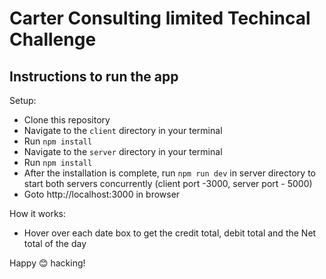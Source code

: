 # Carter Consulting limited Techincal Challenge

## Instructions to run the app

Setup:
 - Clone this repository
 - Navigate to the `client` directory in your terminal
 - Run `npm install`
 - Navigate to the `server` directory in your terminal
 -  Run `npm install`
 - After the installation is complete, run `npm run dev` in server directory to start both servers concurrently (client port -3000, server port - 5000)
 - Goto http://localhost:3000 in browser

 How it works:
 - Hover over each date box to get the credit total, debit total and the Net total of the day  

 Happy 😊 hacking!